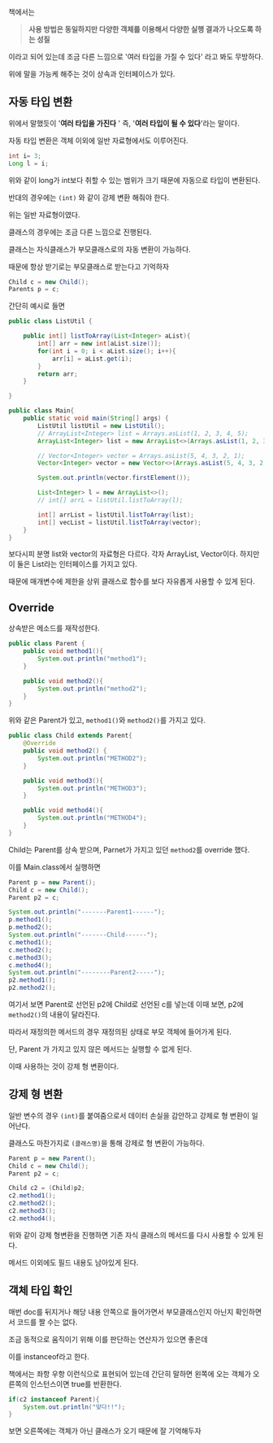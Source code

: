 책에서는
> **사용 방법은 동일하지만 다양한 객체를 이용해서 다양한 실행 결과가 나오도록 하는 성질**

이라고 되어 있는데 조금 다른 느낌으로 '여러 타입을 가질 수 있다' 라고 봐도 무방하다.

위에 말을 가능케 해주는 것이 상속과 인터페이스가 있다.

자동 타입 변환
--------

위에서 말했듯이 '**여러 타입을 가진다** ' 즉, '**여러 타입이 될 수 있다**'라는 말이다.

자동 타입 변환은 객체 이외에 일반 자료형에서도 이루어진다.

```java
int i= 3;
Long l = i;
```

위와 같이 long가 int보다 취할 수 있는 범위가 크기 때문에 자동으로 타입이 변환된다.

반대의 경우에는 `(int)` 와 같이 강제 변환 해줘야 한다.

위는 일반 자료형이였다.

클래스의 경우에는 조금 다른 느낌으로 진행된다.

클래스는 자식클래스가 부모클래스로의 자동 변환이 가능하다.

때문에 항상 받기로는 부모클래스로 받는다고 기억하자

```java
Child c = new Child();
Parents p = c;
```

간단히 예시로 들면

```java
public class ListUtil {

    public int[] listToArray(List<Integer> aList){
        int[] arr = new int[aList.size()];
        for(int i = 0; i < aList.size(); i++){
            arr[i] = aList.get(i);
        }
        return arr;
    }

}
```

```java
public class Main{
    public static void main(String[] args) {
        ListUtil listUtil = new ListUtil();
        // ArrayList<Integer> list = Arrays.asList(1, 2, 3, 4, 5);
        ArrayList<Integer> list = new ArrayList<>(Arrays.asList(1, 2, 3, 4, 5));

        // Vector<Integer> vector = Arrays.asList(5, 4, 3, 2, 1);
        Vector<Integer> vector = new Vector<>(Arrays.asList(5, 4, 3, 2, 1));

        System.out.println(vector.firstElement());

        List<Integer> l = new ArrayList<>();
        // int[] arrL = listUtil.listToArray(l);

        int[] arrList = listUtil.listToArray(list);
        int[] vecList = listUtil.listToArray(vector);        
    }
}
```

보다시피 분명 list와 vector의 자료형은 다르다. 각자 ArrayList, Vector이다. 하지만 이 둘은 List라는 인터페이스를 가지고 있다.

때문에 매개변수에 제한을 상위 클래스로 함수를 보다 자유롭게 사용할 수 있게 된다.

Override
--------

상속받은 메소드를 재작성한다.

```java
public class Parent {
    public void method1(){
        System.out.println("method1");
    }

    public void method2(){
        System.out.println("method2");
    }
}
```

위와 같은 Parent가 있고, `method1()`와 `method2()`를 가지고 있다.

```java
public class Child extends Parent{
    @Override
    public void method2() {
        System.out.println("METHOD2");
    }

    public void method3(){
        System.out.println("METHOD3");
    }

    public void method4(){
        System.out.println("METHOD4");
    }
}
```

Child는 Parent를 상속 받으며, Parnet가 가지고 있던 `method2`를 override 했다.

이를 Main.class에서 실행하면

```java
Parent p = new Parent();
Child c = new Child();
Parent p2 = c;

System.out.println("-------Parent1------");
p.method1();
p.method2();
System.out.println("-------Child------");
c.method1();
c.method2();
c.method3();
c.method4();
System.out.println("--------Parent2-----");
p2.method1();
p2.method2();
```

여기서 보면 Parent로 선언된 p2에 Child로 선언된 c를 넣는데 이때 보면, p2에 `method2()`의 내용이 달라진다.

따라서 재정의한 메서드의 경우 재정의된 상태로 부모 객체에 들어가게 된다.

단, Parent 가 가지고 있지 않은 메서드는 실행할 수 없게 된다.

이때 사용하는 것이 강제 형 변환이다.

강제 형 변환
-------

일반 변수의 경우 `(int)`를 붙여줌으로서 데이터 손실을 감안하고 강제로 형 변환이 일어난다.

클래스도 마찬가지로 `(클래스명)`을 통해 강제로 형 변환이 가능하다.

```java
Parent p = new Parent();
Child c = new Child();
Parent p2 = c;

Child c2 = (Child)p2;
c2.method1();
c2.method2();
c2.method3();
c2.method4();
```

위와 같이 강제 형변환을 진행하면 기존 자식 클래스의 메서드를 다시 사용할 수 있게 된다.

메서드 이외에도 필드 내용도 남아있게 된다.

객체 타입 확인
--------

매번 doc를 뒤지거나 해당 내용 안쪽으로 들어가면서 부모클래스인지 아닌지 확인하면서 코드를 짤 수는 없다.

조금 동적으로 움직이기 위해 이를 판단하는 연산자가 있으면 좋은데

이를 instanceof라고 한다.

책에서는 좌항 우항 이런식으로 표현되어 있는데 간단히 말하면 왼쪽에 오는 객체가 오른쪽의 인스턴스이면 true를 반환한다.

```java
if(c2 instanceof Parent){
    System.out.println("맞다!!");
}
```

보면 오른쪽에는 객체가 아닌 클래스가 오기 때문에 잘 기억해두자

